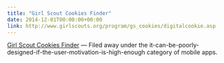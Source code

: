 ```yaml
---
title: "Girl Scout Cookies Finder"
date: 2014-12-01T00:00:00+00:00
link: http://www.girlscouts.org/program/gs_cookies/digitalcookie.asp
---
```

[Girl Scout Cookies Finder](http://www.girlscouts.org/program/gs_cookies/digitalcookie.asp) &mdash; 
 Filed away under the it-can-be-poorly-designed-if-the-user-motivation-is-high-enough category of mobile apps.
